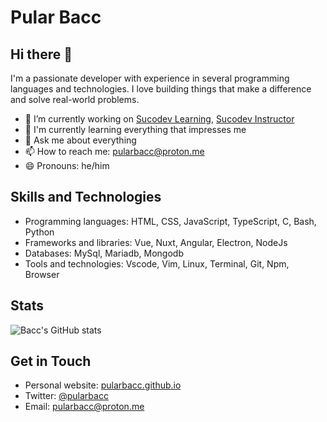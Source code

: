 # Pular Bacc

## Hi there 👋

I'm a passionate developer with experience in several programming languages and technologies. I love building things that make a difference and solve real-world problems.

- 🔭 I’m currently working on [Sucodev Learning](https://learning.su-co-dev.com), [Sucodev Instructor](https://instructor.su-co-dev.com)
- 🌱 I'm currently learning everything that impresses me
- 💬 Ask me about everything
- 📫 How to reach me: pularbacc@proton.me
- 😄 Pronouns: he/him

## Skills and Technologies

- Programming languages: HTML, CSS, JavaScript, TypeScript, C, Bash, Python
- Frameworks and libraries: Vue, Nuxt, Angular, Electron, NodeJs
- Databases: MySql, Mariadb, Mongodb
- Tools and technologies: Vscode, Vim, Linux, Terminal, Git, Npm, Browser

<!--
## Open Source Contributions

Here are some of my notable open source contributions:

- [Project name](https://github.com/<username>/<project name>): [brief description of contribution]
- [Project name](https://github.com/<username>/<project name>): [brief description of contribution]
-->

## Stats

![Bacc's GitHub stats](https://github-readme-stats.vercel.app/api?username=pularbacc&show_icons=true&count_private=true)

## Get in Touch

- Personal website: [pularbacc.github.io](https://pularbacc.github.io)
- Twitter: [@pularbacc](https://twitter.com/pularbacc)
- Email: pularbacc@proton.me
